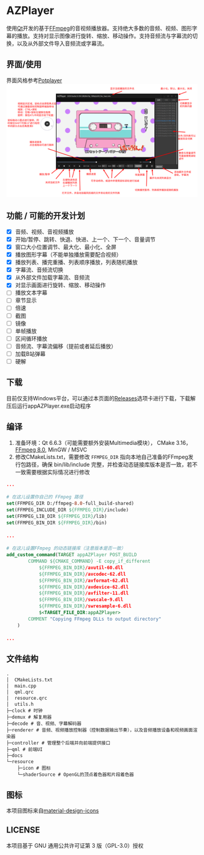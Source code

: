 # AZPlayer

使用[Qt](https://www.qt.io/)开发的基于[FFmpeg](https://www.ffmpeg.org/)的音视频播放器。支持绝大多数的音频、视频、图形字幕的播放。支持对显示图像进行旋转、缩放、移动操作。支持音频流与字幕流的切换，以及从外部文件导入音频流或字幕流。

## 界面/使用
界面风格参考[Potplayer](https://potplayer.daum.net/)
![](./static/img1.png)

## 功能 / 可能的开发计划

- [x] 音频、视频、音视频播放
- [x] 开始/暂停、跳转、快退、快进、上一个、下一个、音量调节
- [x] 窗口大小位置调节、最大化、最小化、全屏
- [x] 播放图形字幕（不能单独播放需要配合视频）
- [x] 播放列表、播完重播、列表顺序播放，列表随机播放
- [x] 字幕流、音频流切换
- [x] 从外部文件加载字幕流、音频流
- [x] 对显示画面进行旋转、缩放、移动操作
- [ ] 播放文本字幕
- [ ] 章节显示
- [ ] 倍速
- [ ] 截图
- [ ] 镜像
- [ ] 单帧播放
- [ ] 区间循环播放
- [ ] 音频流、字幕流偏移（提前或者延后播放）
- [ ] 加载B站弹幕
- [ ] 硬解

## 下载

目前仅支持Windows平台，可以通过本页面的[Releases](https://github.com/az7792/AZPlayer/releases)选项卡进行下载，下载解压后运行appAZPlayer.exe启动程序

## 编译

1. 准备环境：Qt 6.6.3（可能需要额外安装Multimedia模块）， CMake 3.16， [FFmpeg 8.0](https://www.gyan.dev/ffmpeg/builds/), MinGW / MSVC
2. 修改CMakeLists.txt，需要修改 `FFMPEG_DIR` 指向本地自己准备的FFmpeg发行包路径，确保 bin/lib/include 完整，并检查动态链接库版本是否一致，若不一致需要根据实际情况进行修改

```cmake
...

# 在这儿设置你自己的 FFmpeg 路径
set(FFMPEG_DIR D:/ffmpeg-8.0-full_build-shared)
set(FFMPEG_INCLUDE_DIR ${FFMPEG_DIR}/include)
set(FFMPEG_LIB_DIR ${FFMPEG_DIR}/lib)
set(FFMPEG_BIN_DIR ${FFMPEG_DIR}/bin)

...

# 在这儿设置FFmpeg 的动态链接库（注意版本是否一致）
add_custom_command(TARGET appAZPlayer POST_BUILD
        COMMAND ${CMAKE_COMMAND} -E copy_if_different
            ${FFMPEG_BIN_DIR}/avutil-60.dll
            ${FFMPEG_BIN_DIR}/avcodec-62.dll
            ${FFMPEG_BIN_DIR}/avformat-62.dll
            ${FFMPEG_BIN_DIR}/avdevice-62.dll
            ${FFMPEG_BIN_DIR}/avfilter-11.dll
            ${FFMPEG_BIN_DIR}/swscale-9.dll
            ${FFMPEG_BIN_DIR}/swresample-6.dll
            $<TARGET_FILE_DIR:appAZPlayer>
        COMMENT "Copying FFmpeg DLLs to output directory"
    )
    
...
```

## 文件结构

```
.
│  CMakeLists.txt
│  main.cpp
│  qml.qrc
│  resource.qrc
│  utils.h 
├─clock # 时钟
├─demux # 解复用器
├─decode # 音、视频、字幕解码器
├─renderer # 音频、视频播放控制器（控制数据输出节奏），以及音频播放设备和视频画面渲染器
├─controller # 管理整个后端并向前端提供接口
├─qml # 前端UI
├─docs
└─resource
    ├─icon # 图标
    └─shaderSource # OpenGL的顶点着色器和片段着色器
```

## 图标

本项目图标来自[material-design-icons](https://fonts.google.com/icons)

## LICENSE

本项目基于 GNU 通用公共许可证第 3 版（GPL-3.0）授权

